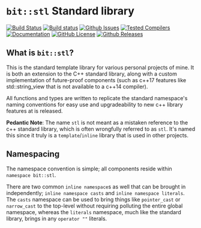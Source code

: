 # `bit::stl` Standard library

[![Build Status](https://travis-ci.org/bitwizeshift/bit-stl.svg?branch=master)](https://travis-ci.org/bitwizeshift/bit-stl)
[![Build status](https://ci.appveyor.com/api/projects/status/q3k3qns2amtdhliy?svg=true)](https://ci.appveyor.com/project/bitwizeshift/bit-stl)
[![Github Issues](https://img.shields.io/github/issues/bitwizeshift/bit-stl.svg)](http://github.com/bitwizeshift/bit-stl/issues)
[![Tested Compilers](https://img.shields.io/badge/compilers-gcc%20%7C%20clang-blue.svg)](#tested-compilers)
[![Documentation](https://img.shields.io/badge/docs-doxygen-blue.svg)](http://bitwizeshift.github.io/bit-stl)
[![GitHub License](https://img.shields.io/badge/license-MIT-blue.svg)](https://raw.githubusercontent.com/bitwizeshift/bit-stl/master/LICENSE.md)
[![Github Releases](https://img.shields.io/github/release/bitwizeshift/bit-stl.svg)](https://github.com/bitwizeshift/bit-stl/releases)

## What is `bit::stl`?

This is the standard template library for various personal projects of mine.
It is both an extension to the C++ standard library, along with a custom implementation
of future-proof components (such as c++17 features like std::string_view that is not
available to a c++14 compiler).

All functions and types are written to replicate the standard namespace's naming
conventions for easy use and upgradeability to new c++ library features at is released.

**Pedantic Note**: The name `stl` is not meant as a mistaken reference to the c++ standard
library, which is often wrongfully referred to as `stl`. It's named this since it truly is
a `template`/`inline` library that is used in other projects.

## Namespacing

The namespace convention is simple; all components reside within `namespace bit::stl`.

There are two common `inline namespace`s as well that can be brought in independently; `inline namespace casts` and `inline namespace literals`. The `casts` namespace can be used to bring things like `pointer_cast` or `narrow_cast` to the top-level without
requiring polluting the entire global namespace, whereas the `literals` namespace, much like the standard library, brings in
any `operator ""` literals.
